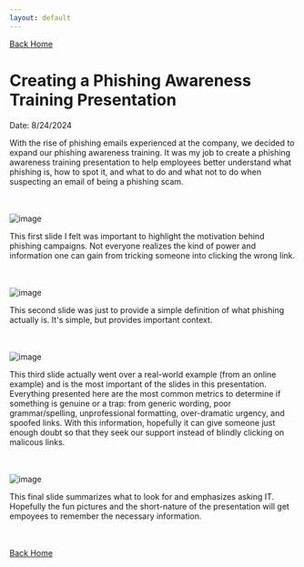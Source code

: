 ```yaml
---
layout: default
---
```


[Back Home](./index.md)

# Creating a Phishing Awareness Training Presentation

Date: 8/24/2024

With the rise of phishing emails experienced at the company, we decided to expand our phishing awareness training. It was my job to create a phishing awareness training presentation to help employees better understand what phishing is, how to spot it, and what to do and what not to do when suspecting an email of being a phishing scam.

<br/><br/>
![image](https://github.com/user-attachments/assets/b5933cda-08a3-4586-b374-524ada99df5b)

This first slide I felt was important to highlight the motivation behind phishing campaigns. Not everyone realizes the kind of power and information one can gain from tricking someone into clicking the wrong link.

<br/><br/>
![image](https://github.com/user-attachments/assets/ecc262dc-e58a-4081-a624-eecb4b142fae)

This second slide was just to provide a simple definition of what phishing actually is. It's simple, but provides important context.

<br/><br/>
![image](https://github.com/user-attachments/assets/767a8948-5dd6-4ce1-961f-26d182678359)

This third slide actually went over a real-world example (from an online example) and is the most important of the slides in this presentation. Everything presented here are the most common metrics to determine if something is genuine or a trap: from generic wording, poor grammar/spelling, unprofessional formatting, over-dramatic urgency, and spoofed links. With this information, hopefully it can give someone just enough doubt so that they seek our support instead of blindly clicking on malicous links.

<br/><br/>
![image](https://github.com/user-attachments/assets/75a5d68a-3ed2-4754-b2a9-26cb200b0569)

This final slide summarizes what to look for and emphasizes asking IT. Hopefully the fun pictures and the short-nature of the presentation will get empoyees to remember the necessary information.


<br/><br/>
[Back Home](./index.md)
